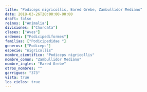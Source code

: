 ```yaml
---
title: "Podiceps nigricollis, Eared Grebe, Zambullidor Mediano"
date: 2018-03-26T20:00:00-00:00
draft: false
reinos: ["Animalia"]
divisiones: ["Chordata"]
clases: ["Aves"]
ordenes: ["Podicipediformes"]
familias: ["Podicipedidae "]
generos: ["Podiceps"]
especie: "nigricollis"
nombre_cientifico: "Podiceps nigricollis"
nombre_comun: "Zambullidor Mediano"
nombre_ingles: "Eared Grebe"
otros_nombres: ""
garrigues: "373"
vista: true
los_cielos: true
---
```

